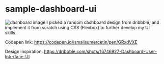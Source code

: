 # sample-dashboard-ui

![dashboard image](https://i.ibb.co/GFd97NC/dashboard.png)
I picked a random dashboard design from dribbble, and implement it from scratch using CSS (Flexbox) to further develop my UI skills.

Codepen link: https://codepen.io/ismailsumercetin/pen/GRxdVXE

Design inspiration: https://dribbble.com/shots/16746927-Dashboard-User-Interface-UI
